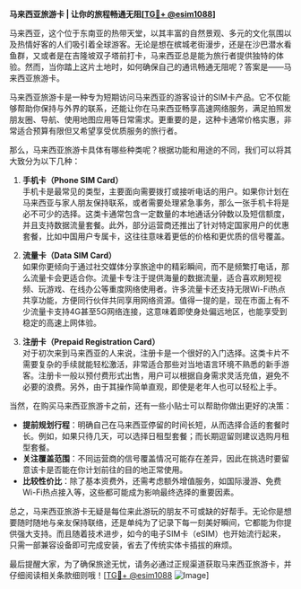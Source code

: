 **马来西亚旅游卡 | 让你的旅程畅通无阻[[TG💪+ @esim1088](https://t.me/s/esim1088)]**

马来西亚，这个位于东南亚的热带天堂，以其丰富的自然景观、多元的文化氛围以及热情好客的人们吸引着全球游客。无论是想在槟城老街漫步，还是在沙巴潜水看鱼群，又或者是在吉隆坡双子塔前打卡，马来西亚总是能为旅行者提供独特的体验。然而，当你踏上这片土地时，如何确保自己的通讯畅通无阻呢？答案是——马来西亚旅游卡。

马来西亚旅游卡是一种专为短期访问马来西亚的游客设计的SIM卡产品。它不仅能够帮助你保持与外界的联系，还能让你在马来西亚畅享高速网络服务，满足拍照发朋友圈、导航、使用地图应用等日常需求。更重要的是，这种卡通常价格实惠，非常适合预算有限但又希望享受优质服务的旅行者。

那么，马来西亚旅游卡具体有哪些种类呢？根据功能和用途的不同，我们可以将其大致分为以下几种：

1. **手机卡（Phone SIM Card）**  
   手机卡是最常见的类型，主要面向需要拨打或接听电话的用户。如果你计划在马来西亚与家人朋友保持联系，或者需要处理紧急事务，那么一张手机卡将是必不可少的选择。这类卡通常包含一定数量的本地通话分钟数以及短信额度，并且支持数据流量套餐。此外，部分运营商还推出了针对特定国家用户的优惠套餐，比如中国用户专属卡，这往往意味着更低的价格和更优质的信号覆盖。

2. **流量卡（Data SIM Card）**  
   如果你更倾向于通过社交媒体分享旅途中的精彩瞬间，而不是频繁打电话，那么流量卡会更适合你。流量卡专注于提供海量的数据流量，适合喜欢刷短视频、玩游戏、在线办公等重度网络使用者。许多流量卡还支持无限Wi-Fi热点共享功能，方便同行伙伴共同享用网络资源。值得一提的是，现在市面上有不少流量卡支持4G甚至5G网络连接，这意味着即使身处偏远地区，也能享受到稳定的高速上网体验。

3. **注册卡（Prepaid Registration Card）**  
   对于初次来到马来西亚的人来说，注册卡是一个很好的入门选择。这类卡片不需要复杂的手续就能轻松激活，非常适合那些对当地语言环境不熟悉的新手游客。注册卡一般以预付费形式出售，用户可以根据自身需求灵活充值，避免不必要的浪费。另外，由于其操作简单直观，即使是老年人也可以轻松上手。

当然，在购买马来西亚旅游卡之前，还有一些小贴士可以帮助你做出更好的决策：

- **提前规划行程**：明确自己在马来西亚停留的时间长短，从而选择合适的套餐时长。例如，如果只待几天，可以选择日租型套餐；而长期逗留则建议选购月租型套餐。
- **关注覆盖范围**：不同运营商的信号覆盖情况可能存在差异，因此在挑选时要留意该卡是否能在你计划前往的目的地正常使用。
- **比较性价比**：除了基本资费外，还需考虑额外增值服务，如国际漫游、免费Wi-Fi热点接入等，这些都可能成为影响最终选择的重要因素。

总之，马来西亚旅游卡无疑是每位来此游玩的朋友不可或缺的好帮手。无论你是想要随时随地与亲友保持联络，还是单纯为了记录下每一刻美好瞬间，它都能为你提供强大支持。而且随着技术进步，如今的电子SIM卡（eSIM）也开始流行起来，只需一部兼容设备即可完成安装，省去了传统实体卡插拔的麻烦。

最后提醒大家，为了确保旅途无忧，请务必通过正规渠道获取马来西亚旅游卡，并仔细阅读相关条款细则哦！[[TG💪+ @esim1088](https://t.me/s/esim1088) ![Image](https://i.postimg.cc/4NQfJmqS/Snipaste-2025-05-13-00-14-12.png)]